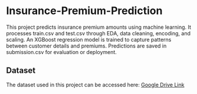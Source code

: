 # Insurance-Premium-Prediction
This project predicts insurance premium amounts using machine learning. It processes train.csv and test.csv through EDA, data cleaning, encoding, and scaling. An XGBoost regression model is trained to capture patterns between customer details and premiums. Predictions are saved in submission.csv for evaluation or deployment.
## Dataset
The dataset used in this project can be accessed here: [Google Drive Link](https://drive.google.com/drive/folders/1HKBjaOIVIcJ3hu5LuXmlMfWPVOeAGreG?usp=sharing)
